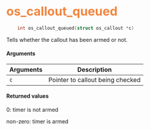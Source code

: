 ## <font color="#F2853F" style="font-size:24pt">os_callout_queued</font>

```c
    int os_callout_queued(struct os_callout *c)
```

Tells whether the callout has been armed or not.


#### Arguments

| Arguments | Description |
|-----------|-------------|
| `c` |  Pointer to callout being checked  |

#### Returned values

0: timer is not armed

non-zero: timer is armed



